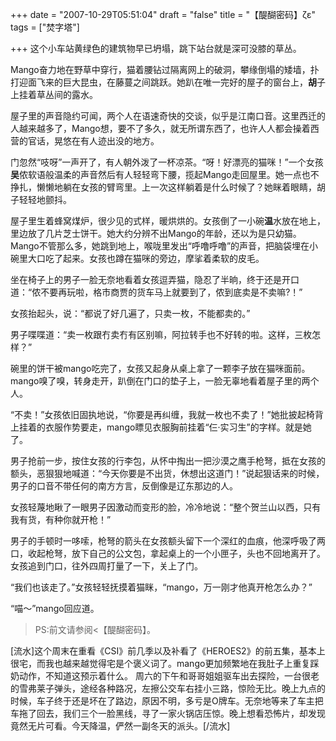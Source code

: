 +++
date = "2007-10-29T05:51:04"
draft = "false"
title = "【醍醐密码】ζε"
tags = ["焚字塔"]

+++
这个小车站黄绿色的建筑物早已坍塌，跳下站台就是深可没膝的草丛。
  
Mango奋力地在野草中穿行，猫着腰钻过隔离网上的破洞，攀缘倒塌的矮墙，扑打迎面飞来的巨大昆虫，在藤蔓之间跳跃。她趴在唯一完好的屋子的窗台上，**胡**子上挂着草丛间的露水。
  
屋子里的声音隐约可闻，两个人在语速奇快的交谈，似乎是江南口音。这里西迁的人越来越多了，Mango想，要不了多久，就无所谓东西了，也许人人都会操着西营的官话，晃悠在有人迹出没的地方。
  
门忽然“吱呀”一声开了，有人朝外泼了一杯凉茶。“呀！好漂亮的猫咪！”一个女孩**吴**侬软语般温柔的声音然后有人轻轻弯下腰，揽起Mango走回屋里。她一点也不挣扎，懒懒地躺在女孩的臂弯里。上一次这样躺着是什么时候了？她眯着眼睛，胡子轻轻地颤抖。
  
屋子里生着蜂窝煤炉，很少见的式样，暖烘烘的。女孩倒了一小碗**温**水放在地上，里边放了几片芝士饼干。她大约分辨不出Mango的年龄，还以为是只幼猫。Mango不管那么多，她跳到地上，喉咙里发出“呼噜呼噜”的声音，把脑袋埋在小碗里大口吃了起来。女孩也蹲在猫咪的旁边，摩挲着柔软的皮毛。
  
坐在椅子上的男子一脸无奈地看着女孩逗弄猫，隐忍了半晌，终于还是开口道：“侬不要再玩啦，格市商贾的货车马上就要到了，侬到底卖是不卖嘛?！”
  
女孩抬起头，说：“都说了好几遍了，只卖一枚，不能都卖的。”
  
男子喋喋道：“卖一枚跟冇卖冇有区别嘛，阿拉转手也不好转的啦。这样，三枚怎样？”
  
碗里的饼干被mango吃完了，女孩又起身从桌上拿了一颗李子放在猫咪面前。mango嗅了嗅，转身走开，趴倒在门口的垫子上，一脸无辜地看着屋子里的两个人。
  
“不卖！”女孩依旧固执地说，“你要是再纠缠，我就一枚也不卖了！”她批披起椅背上挂着的衣服作势要走，mango瞟见衣服胸前挂着“仨·实习生”的字样。就是她了。
  
男子抢前一步，按住女孩的行李包，从怀中掏出一把沙漠之鹰手枪弩，抵在女孩的额头，恶狠狠地喊道：“今天你要是不出货，休想出这道门！”说起狠话来的时候，男子的口音不带任何的南方方言，反倒像是辽东那边的人。
  
女孩轻蔑地瞅了一眼男子因激动而变形的脸，冷冷地说：“整个贺兰山以西，只有我有货，有种你就开枪！”
  
男子的手顿时一哆嗦，枪弩的箭头在女孩额头留下一个深红的血痕，他深呼吸了两口，收起枪弩，放下自己的公文包，拿起桌上的一个小匣子，头也不回地离开了。女孩追到门口，往外四周打量了一下，关上了门。
  
“我们也该走了。”女孩轻轻抚摸着猫眯，“mango，万一刚才他真开枪怎么办？”
  
“喵～”mango回应道。


> PS:前文请参阅<【醍醐密码】。


[流水]这个周末在重看《CSI》前几季以及补看了《HEROES2》的前五集，基本上很宅，而我也越来越觉得宅是个褒义词了。mango更加频繁地在我肚子上重复踩奶动作，不知道这预示着什么。
周六的下午和哥哥姐姐驱车出去探险，一台很老的雪弗莱子弹头，途经各种路况，左擦公交车右挂小三路，惊险无比。晚上九点的时候，车子终于还是坏在了路边，原因不明，多亏是O牌车。无奈地等来了车主把车拖了回去，我们三个一脸黑线，寻了一家火锅店压惊。晚上想看恐怖片，却发现竟然无片可看。今天降温，俨然一副冬天的派头。[/流水]